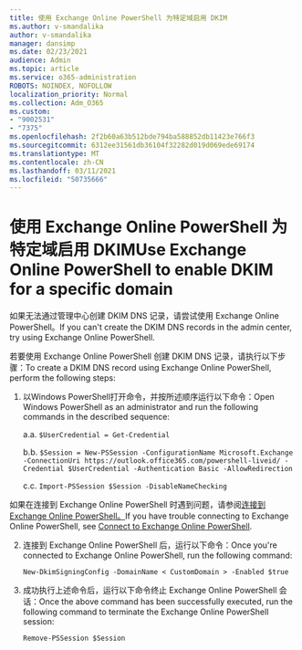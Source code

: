 ```yaml
---
title: 使用 Exchange Online PowerShell 为特定域启用 DKIM
ms.author: v-smandalika
author: v-smandalika
manager: dansimp
ms.date: 02/23/2021
audience: Admin
ms.topic: article
ms.service: o365-administration
ROBOTS: NOINDEX, NOFOLLOW
localization_priority: Normal
ms.collection: Adm_O365
ms.custom:
- "9002531"
- "7375"
ms.openlocfilehash: 2f2b60a63b512bde794ba588852db11423e766f3
ms.sourcegitcommit: 6312ee31561db36104f32282d019d069ede69174
ms.translationtype: MT
ms.contentlocale: zh-CN
ms.lasthandoff: 03/11/2021
ms.locfileid: "50735666"
---
```

# <a name="use-exchange-online-powershell-to-enable-dkim-for-a-specific-domain"></a><span data-ttu-id="14b45-102">使用 Exchange Online PowerShell 为特定域启用 DKIM</span><span class="sxs-lookup"><span data-stu-id="14b45-102">Use Exchange Online PowerShell to enable DKIM for a specific domain</span></span>

<span data-ttu-id="14b45-103">如果无法通过管理中心创建 DKIM DNS 记录，请尝试使用 Exchange Online PowerShell。</span><span class="sxs-lookup"><span data-stu-id="14b45-103">If you can't create the DKIM DNS records in the admin center, try using Exchange Online PowerShell.</span></span> 

<span data-ttu-id="14b45-104">若要使用 Exchange Online PowerShell 创建 DKIM DNS 记录，请执行以下步骤：</span><span class="sxs-lookup"><span data-stu-id="14b45-104">To create a DKIM DNS record using Exchange Online PowerShell, perform the following steps:</span></span>

1. <span data-ttu-id="14b45-105">以Windows PowerShell打开命令，并按所述顺序运行以下命令：</span><span class="sxs-lookup"><span data-stu-id="14b45-105">Open Windows PowerShell as an administrator and run the following commands in the described sequence:</span></span>

    <span data-ttu-id="14b45-106">a.</span><span class="sxs-lookup"><span data-stu-id="14b45-106">a.</span></span> `$UserCredential = Get-Credential`

    <span data-ttu-id="14b45-107">b.</span><span class="sxs-lookup"><span data-stu-id="14b45-107">b.</span></span> `$Session = New-PSSession -ConfigurationName Microsoft.Exchange -ConnectionUri https://outlook.office365.com/powershell-liveid/ -Credential $UserCredential -Authentication Basic -AllowRedirection`

    <span data-ttu-id="14b45-108">c.</span><span class="sxs-lookup"><span data-stu-id="14b45-108">c.</span></span> `Import-PSSession $Session -DisableNameChecking`
    
<span data-ttu-id="14b45-109">如果在连接到 Exchange Online PowerShell 时遇到问题，请参阅[连接到 Exchange Online PowerShell。](https://docs.microsoft.com/powershell/exchange/connect-to-exchange-online-powershell)</span><span class="sxs-lookup"><span data-stu-id="14b45-109">If you have trouble connecting to Exchange Online PowerShell, see [Connect to Exchange Online PowerShell](https://docs.microsoft.com/powershell/exchange/connect-to-exchange-online-powershell).</span></span>

2. <span data-ttu-id="14b45-110">连接到 Exchange Online PowerShell 后，运行以下命令：</span><span class="sxs-lookup"><span data-stu-id="14b45-110">Once you're connected to Exchange Online PowerShell, run the following command:</span></span>

    `New-DkimSigningConfig -DomainName < CustomDomain > -Enabled $true`

3. <span data-ttu-id="14b45-111">成功执行上述命令后，运行以下命令终止 Exchange Online PowerShell 会话：</span><span class="sxs-lookup"><span data-stu-id="14b45-111">Once the above command has been successfully executed, run the following command to terminate the Exchange Online PowerShell session:</span></span>

    `Remove-PSSession $Session` 



